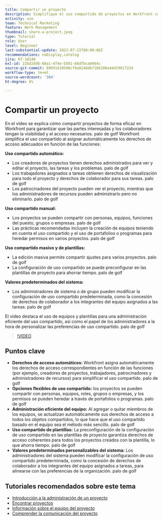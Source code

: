 ```yaml
---
title: Compartir un proyecto
description: Simplifique el uso compartido de proyectos en Workfront con derechos de acceso automáticos, opciones flexibles, administración basada en equipos, uso compartido de plantillas y valores predeterminados del sistema personalizables para una colaboración optimizada.
activity: use
team: Technical Marketing
feature: Work Management
thumbnail: share-a-project.jpeg
type: Tutorial
role: User
level: Beginner
last-substantial-update: 2023-07-21T00:00:00Z
recommendations: noDisplay,catalog
jira: KT-10148
exl-id: 22bd2dd6-68a1-4f4e-b581-66dfbca0464c
source-git-commit: 89691410598cf9a8246db71b6108a4442901722d
workflow-type: tm+mt
source-wordcount: '364'
ht-degree: 6%

---
```


# Compartir un proyecto

En el vídeo se explica cómo compartir proyectos de forma eficaz en Workfront para garantizar que las partes interesadas y los colaboradores tengan la visibilidad y el acceso necesarios. palo de golf Workfront simplifica el uso compartido al asignar automáticamente los derechos de acceso adecuados en función de las funciones:

**Uso compartido automático:**
* Los creadores de proyectos tienen derechos administrados para ver y editar el proyecto, las tareas y los problemas. palo de golf
* Los trabajadores asignados a tareas obtienen derechos de visualización para todo el proyecto y derechos de colaborador para sus tareas. palo de golf
* Los patrocinadores del proyecto pueden ver el proyecto, mientras que los administradores de recursos pueden administrarlo pero no eliminarlo. palo de golf

**Uso compartido manual:**
* Los proyectos se pueden compartir con personas, equipos, funciones del puesto, grupos o empresas. palo de golf
* Las prácticas recomendadas incluyen la creación de equipos teniendo en cuenta el uso compartido y el uso de portafolios o programas para heredar permisos en varios proyectos. palo de golf

**Uso compartido masivo y de plantillas:**
* La edición masiva permite compartir ajustes para varios proyectos. palo de golf
* La configuración de uso compartido se puede preconfigurar en las plantillas de proyecto para ahorrar tiempo. palo de golf

**Valores predeterminados del sistema:**
* Los administradores de sistema o de grupo pueden modificar la configuración de uso compartido predeterminada, como la concesión de derechos de colaborador a los integrantes del equipo asignados a las tareas. palo de golf

El vídeo destaca el uso de equipos y plantillas para una administración eficiente del uso compartido, así como el papel de los administradores a la hora de personalizar las preferencias de uso compartido. palo de golf

>[!VIDEO](https://video.tv.adobe.com/v/3418904/?quality=12&learn=on&enablevpops)

## Puntos clave

* **Derechos de acceso automáticos:** Workfront asigna automáticamente los derechos de acceso correspondientes en función de las funciones (por ejemplo, creadores de proyectos, trabajadores, patrocinadores y administradores de recursos) para simplificar el uso compartido. palo de golf
* **Opciones flexibles de uso compartido:** los proyectos se pueden compartir con personas, equipos, roles, grupos o empresas, y los permisos se pueden heredar a través de portafolios o programas. palo de golf
* **Administración eficiente del equipo:** Al agregar o quitar miembros de los equipos, se actualizan automáticamente sus derechos de acceso a todos los objetos compartidos, lo que hace que el uso compartido basado en el equipo sea el método más sencillo. palo de golf
* **Uso compartido de plantillas:** La preconfiguración de la configuración de uso compartido en las plantillas de proyecto garantiza derechos de acceso coherentes para todos los proyectos creados con la plantilla, lo que ahorra tiempo. palo de golf
* **Valores predeterminados personalizables del sistema:** Los administradores del sistema pueden modificar la configuración de uso compartido predeterminada, como la concesión de derechos de colaborador a los integrantes del equipo asignados a tareas, para alinearse con las preferencias de la organización. palo de golf


## Tutoriales recomendados sobre este tema

* [Introducción a la administración de un proyecto](/help/manage-work/projects/getting-started-manage-a-project.md)
* [Encontrar proyectos](/help/manage-work/projects/find-projects.md)
* [Información sobre el equipo del proyecto](/help/manage-work/projects/understand-the-project-team.md)
* [Comprender la comunicación del proyecto](/help/manage-work/projects/understand-project-communication.md)

